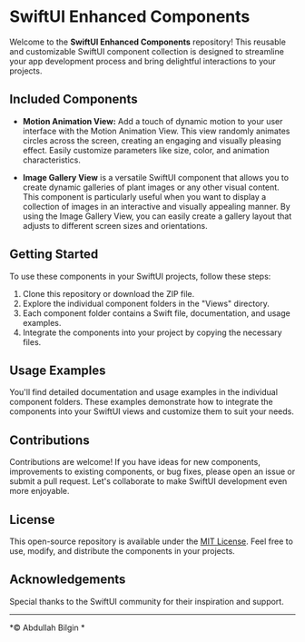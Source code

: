 # SwiftUI Enhanced Components

Welcome to the **SwiftUI Enhanced Components** repository! This reusable and customizable SwiftUI component collection is designed to streamline your app development process and bring delightful interactions to your projects.

## Included Components

- **Motion Animation View:** Add a touch of dynamic motion to your user interface with the Motion Animation View. This view randomly animates circles across the screen, creating an engaging and visually pleasing effect. Easily customize parameters like size, color, and animation characteristics.

- **Image Gallery View** is a versatile SwiftUI component that allows you to create dynamic galleries of plant images or any other visual content. This component is particularly useful when you want to display a collection of images in an interactive and visually appealing manner. By using the Image Gallery View, you can easily create a gallery layout that adjusts to different screen sizes and orientations.


## Getting Started

To use these components in your SwiftUI projects, follow these steps:

1. Clone this repository or download the ZIP file.
2. Explore the individual component folders in the "Views" directory.
3. Each component folder contains a Swift file, documentation, and usage examples.
4. Integrate the components into your project by copying the necessary files.

## Usage Examples

You'll find detailed documentation and usage examples in the individual component folders. These examples demonstrate how to integrate the components into your SwiftUI views and customize them to suit your needs.

## Contributions

Contributions are welcome! If you have ideas for new components, improvements to existing components, or bug fixes, please open an issue or submit a pull request. Let's collaborate to make SwiftUI development even more enjoyable.

## License

This open-source repository is available under the [MIT License](LICENSE). Feel free to use, modify, and distribute the components in your projects.

## Acknowledgements

Special thanks to the SwiftUI community for their inspiration and support.

---

*© Abdullah Bilgin *

